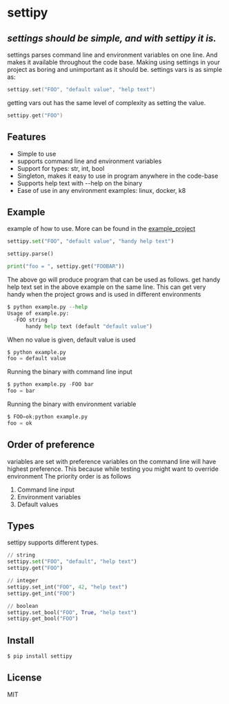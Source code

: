 # settipy
## _settings should be simple, and with settipy it is._

settings parses command line and environment variables on one line.
And makes it available throughout the code base. Making using settings in your project as boring and unimportant as it should be.
settings vars is as simple as:
```go
settipy.set("FOO", "default value", "help text")
```
getting vars out has the same level of complexity as setting the value.
```go
settipy.get("FOO")
```


## Features
- Simple to use
- supports command line and environment variables 
- Support for types: str, int, bool
- Singleton, makes it easy to use in program anywhere in the code-base
- Supports help text with --help on the binary
- Ease of use in any environment examples: linux, docker, k8


## Example
example of how to use. More can be found in the [example_project](https://github.com/Attumm/settipy/blob/main/example.py)
```python
settipy.set("FOO", "default value", "handy help text")

settipy.parse()

print("foo = ", settipy.get("FOOBAR"))
```
The above go will produce program that can be used as follows.
get handy help text set in the above example on the same line.
This can get very handy when the project grows and is used in different environments
```python
$ python example.py --help
Usage of example.py:
  -FOO string
      handy help text (default "default value")
```

When no value is given, default value is used
```python
$ python example.py
foo = default value
```

Running the binary with command line input
```python
$ python example.py -FOO bar
foo = bar
```
Running the binary with environment variable
```python
$ FOO=ok;python example.py
foo = ok
```

## Order of preference
variables are set with preference
variables on the command line will have highest preference.
This because while testing you might want to override environment
The priority order is as follows
1. Command line input
2. Environment variables 
3. Default values

## Types
settipy supports different types.
```python
// string
settipy.set("FOO", "default", "help text")
settipy.get("FOO")

// integer
settipy.set_int("FOO", 42, "help text")
settipy.get_int("FOO")

// boolean
settipy.set_bool("FOO", True, "help text")
settipy.get_bool("FOO")
```

## Install
```sh
$ pip install settipy
```

## License

MIT


